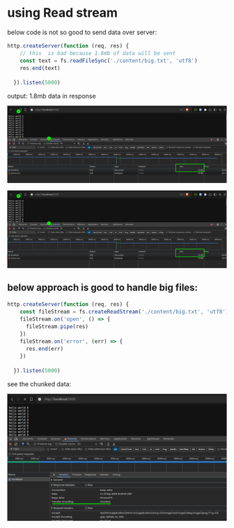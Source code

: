 # using Read stream

below code is not so good to send data over server:

``` js
http.createServer(function (req, res) {
    // this  is bad because 1.8mb of data will be sent 
    const text = fs.readFileSync('./content/big.txt', 'utf8')
    res.end(text)

  }).listen(5000)
```
output: 1.8mb data in response

![network1](./img/network1Screenshot_20240913_204745.png)

![network2](./img/network1Screenshot_20240913_204745.png)

## below approach is good to handle big files:

``` js
http.createServer(function (req, res) {
    const fileStream = fs.createReadStream('./content/big.txt', 'utf8')
    fileStream.on('open', () => {
      fileStream.pipe(res)
    })
    fileStream.on('error', (err) => {
      res.end(err)
    })
    
  }).listen(5000)
```
see the chunked data:

![network3](./img/network3Screenshot_20240913_205525.png)